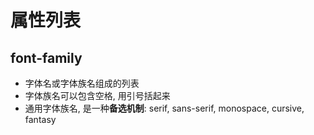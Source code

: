 # 属性列表

## font-family

- 字体名或字体族名组成的列表
- 字体族名可以包含空格, 用引号括起来
- 通用字体族名, 是一种**备选机制**: serif, sans-serif, monospace, cursive, fantasy